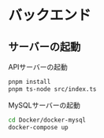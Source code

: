 # バックエンド

## サーバーの起動

APIサーバーの起動

```bash
pnpm install
pnpm ts-node src/index.ts
```

MySQLサーバーの起動

```bash
cd Docker/docker-mysql
docker-compose up 
```
